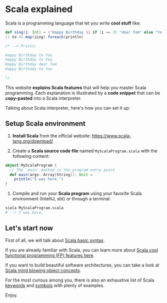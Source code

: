 # Scala explained

Scala is a programming language that let you write **cool stuff** like:

```scala
def sing(i: Int) = s"Happy Birthday ${ if (i == 3) "dear Tom" else "to You" }"
(1 to 4).map(sing).foreach(println)

/* --> Prints:

Happy Birthday to You
Happy Birthday to You
Happy Birthday dear Tom
Happy Birthday to You

*/
```

This website **explains Scala features** that will help you master
Scala programming.
Each explanation is illustrated by a **code snippet**
that can be **copy-pasted** into a Scala interpreter.

Talking about Scala interpreter, here's how you can set it up:

## Setup Scala environment

1. **Install Scala** from the official website:
  https://www.scala-lang.org/download/

1. Create a **Scala source code file** named `MyScalaProgram.scala`
  with the following content:

  ```scala
  object MyScalaProgram {
    // The `main` method is the program entry point
    def main(args: Array[String]): Unit =
      println("I was here.")
  }
  ```

1. Compile and run your **Scala program** using your favorite Scala environment
  (IntelliJ, sbt) or through a terminal:

  ```bash
  scala MyScalaProgram.scala
  # --> I was here.
  ```

## Let's start now

First of all, we will talk about [Scala basic syntax](syntax).

If you are already familiar with Scala, you can learn more about
[Scala cool functional programming (FP) features here](functions).

If you want to build beautiful software architectures,
you can take a look at [Scala mind blowing object concepts](classes).

For the most curious among you, there is also an exhaustive list of
Scala [keywords](keywords) and [symbols](symbols) with plenty of examples.

Enjoy.
